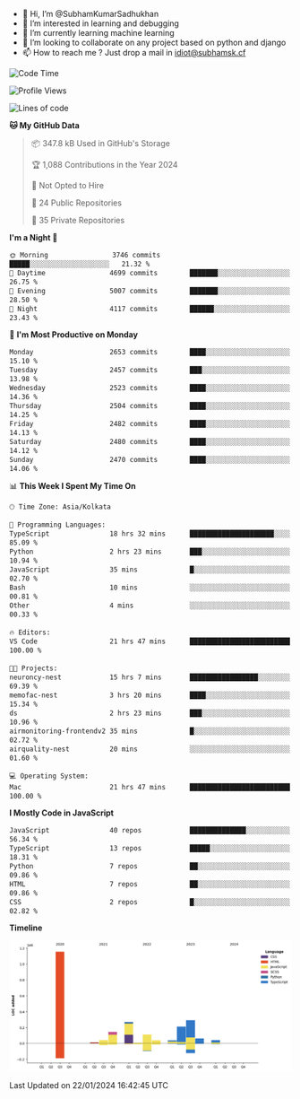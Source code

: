 - 👋 Hi, I’m @SubhamKumarSadhukhan
- 👀 I’m interested in learning and debugging
- 🌱 I’m currently learning machine learning
- 💞️ I’m looking to collaborate on any project based on python and django
- 📫 How to reach me ?
      Just drop a mail in idiot@subhamsk.cf

<!---
SubhamKumarSadhukhan/SubhamKumarSadhukhan is a ✨ special ✨ repository because its `README.md` (this file) appears on your GitHub profile.
You can click the Preview link to take a look at your changes.
--->


<!--START_SECTION:waka-->
![Code Time](http://img.shields.io/badge/Code%20Time-1%2C909%20hrs%2054%20mins-blue)

![Profile Views](http://img.shields.io/badge/Profile%20Views-0-blue)

![Lines of code](https://img.shields.io/badge/From%20Hello%20World%20I%27ve%20Written-2.4%20million%20lines%20of%20code-blue)

**🐱 My GitHub Data** 

> 📦 347.8 kB Used in GitHub's Storage 
 > 
> 🏆 1,088 Contributions in the Year 2024
 > 
> 🚫 Not Opted to Hire
 > 
> 📜 24 Public Repositories 
 > 
> 🔑 35 Private Repositories 
 > 
**I'm a Night 🦉** 

```text
🌞 Morning                3746 commits        █████░░░░░░░░░░░░░░░░░░░░   21.32 % 
🌆 Daytime                4699 commits        ███████░░░░░░░░░░░░░░░░░░   26.75 % 
🌃 Evening                5007 commits        ███████░░░░░░░░░░░░░░░░░░   28.50 % 
🌙 Night                  4117 commits        ██████░░░░░░░░░░░░░░░░░░░   23.43 % 
```
📅 **I'm Most Productive on Monday** 

```text
Monday                   2653 commits        ████░░░░░░░░░░░░░░░░░░░░░   15.10 % 
Tuesday                  2457 commits        ███░░░░░░░░░░░░░░░░░░░░░░   13.98 % 
Wednesday                2523 commits        ████░░░░░░░░░░░░░░░░░░░░░   14.36 % 
Thursday                 2504 commits        ████░░░░░░░░░░░░░░░░░░░░░   14.25 % 
Friday                   2482 commits        ████░░░░░░░░░░░░░░░░░░░░░   14.13 % 
Saturday                 2480 commits        ████░░░░░░░░░░░░░░░░░░░░░   14.12 % 
Sunday                   2470 commits        ████░░░░░░░░░░░░░░░░░░░░░   14.06 % 
```


📊 **This Week I Spent My Time On** 

```text
🕑︎ Time Zone: Asia/Kolkata

💬 Programming Languages: 
TypeScript               18 hrs 32 mins      █████████████████████░░░░   85.09 % 
Python                   2 hrs 23 mins       ███░░░░░░░░░░░░░░░░░░░░░░   10.94 % 
JavaScript               35 mins             █░░░░░░░░░░░░░░░░░░░░░░░░   02.70 % 
Bash                     10 mins             ░░░░░░░░░░░░░░░░░░░░░░░░░   00.81 % 
Other                    4 mins              ░░░░░░░░░░░░░░░░░░░░░░░░░   00.33 % 

🔥 Editors: 
VS Code                  21 hrs 47 mins      █████████████████████████   100.00 % 

🐱‍💻 Projects: 
neuroncy-nest            15 hrs 7 mins       █████████████████░░░░░░░░   69.39 % 
memofac-nest             3 hrs 20 mins       ████░░░░░░░░░░░░░░░░░░░░░   15.34 % 
ds                       2 hrs 23 mins       ███░░░░░░░░░░░░░░░░░░░░░░   10.96 % 
airmonitoring-frontendv2 35 mins             █░░░░░░░░░░░░░░░░░░░░░░░░   02.72 % 
airquality-nest          20 mins             ░░░░░░░░░░░░░░░░░░░░░░░░░   01.60 % 

💻 Operating System: 
Mac                      21 hrs 47 mins      █████████████████████████   100.00 % 
```

**I Mostly Code in JavaScript** 

```text
JavaScript               40 repos            ██████████████░░░░░░░░░░░   56.34 % 
TypeScript               13 repos            █████░░░░░░░░░░░░░░░░░░░░   18.31 % 
Python                   7 repos             ██░░░░░░░░░░░░░░░░░░░░░░░   09.86 % 
HTML                     7 repos             ██░░░░░░░░░░░░░░░░░░░░░░░   09.86 % 
CSS                      2 repos             █░░░░░░░░░░░░░░░░░░░░░░░░   02.82 % 
```



**Timeline**

![Lines of Code chart](https://raw.githubusercontent.com/SubhamKumarSadhukhan/SubhamKumarSadhukhan/main/assets/bar_graph.png)


 Last Updated on 22/01/2024 16:42:45 UTC
<!--END_SECTION:waka-->
